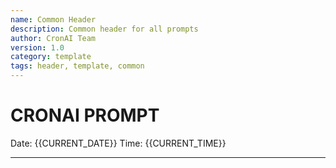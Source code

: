 ```yaml
---
name: Common Header
description: Common header for all prompts
author: CronAI Team
version: 1.0
category: template
tags: header, template, common
---
```


# CRONAI PROMPT
Date: {{CURRENT_DATE}}
Time: {{CURRENT_TIME}}

------------------------------